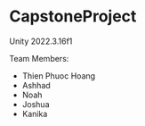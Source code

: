 # CapstoneProject
Unity 2022.3.16f1

Team Members:
 * Thien Phuoc Hoang
 * Ashhad
 * Noah
 * Joshua 
 * Kanika
